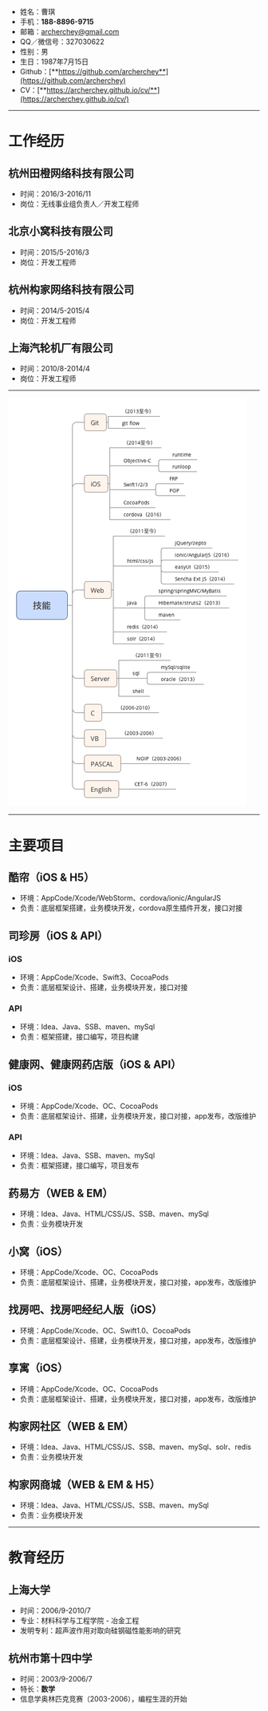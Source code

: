 - 姓名：曹琪
- 手机：**188-8896-9715**
- 邮箱：[archerchey@gmail.com](mailto:archerchey@gmail.com)
- QQ／微信号：327030622
- 性别：男
- 生日：1987年7月15日
- Github：[**https://github.com/archerchey**](https://github.com/archerchey)
- CV：[**https://archerchey.github.io/cv/**](https://archerchey.github.io/cv/)

---

# 工作经历
## 杭州田橙网络科技有限公司
- 时间：2016/3-2016/11
- 岗位：无线事业组负责人／开发工程师

## 北京小窝科技有限公司
- 时间：2015/5-2016/3
- 岗位：开发工程师

## 杭州构家网络科技有限公司
- 时间：2014/5-2015/4
- 岗位：开发工程师

## 上海汽轮机厂有限公司
- 时间：2010/8-2014/4
- 岗位：开发工程师

---

<img src="skill.png" />

---

# 主要项目
## 酷帘（iOS & H5）
- 环境：AppCode/Xcode/WebStorm、cordova/ionic/AngularJS
- 负责：底层框架搭建，业务模块开发，cordova原生插件开发，接口对接

## 司珍房（iOS & API）
### iOS
- 环境：AppCode/Xcode、Swift3、CocoaPods
- 负责：底层框架设计、搭建，业务模块开发，接口对接

### API
- 环境：Idea、Java、SSB、maven、mySql
- 负责：框架搭建，接口编写，项目构建

## 健康网、健康网药店版（iOS & API）
### iOS
- 环境：AppCode/Xcode、OC、CocoaPods
- 负责：底层框架设计、搭建，业务模块开发，接口对接，app发布，改版维护

### API
- 环境：Idea、Java、SSB、maven、mySql
- 负责：框架搭建，接口编写，项目发布

## 药易方（WEB & EM）
- 环境：Idea、Java、HTML/CSS/JS、SSB、maven、mySql
- 负责：业务模块开发

## 小窝（iOS）
- 环境：AppCode/Xcode、OC、CocoaPods
- 负责：底层框架设计、搭建，业务模块开发，接口对接，app发布，改版维护

## 找房吧、找房吧经纪人版（iOS）
- 环境：AppCode/Xcode、OC、Swift1.0、CocoaPods
- 负责：底层框架设计、搭建，业务模块开发，接口对接，app发布，改版维护

## 享寓（iOS）
- 环境：AppCode/Xcode、OC、CocoaPods
- 负责：底层框架设计、搭建，业务模块开发，接口对接，app发布，改版维护

## 构家网社区（WEB & EM）
- 环境：Idea、Java、HTML/CSS/JS、SSB、maven、mySql、solr、redis
- 负责：业务模块开发

## 构家网商城（WEB & EM & H5）
- 环境：Idea、Java、HTML/CSS/JS、SSB、maven、mySql
- 负责：业务模块开发

---

# 教育经历
## 上海大学
- 时间：2006/9-2010/7
- 专业：材料科学与工程学院 - 冶金工程
- 发明专利：超声波作用对取向硅钢磁性能影响的研究

## 杭州市第十四中学
- 时间：2003/9-2006/7
- 特长：**数学**
- 信息学奥林匹克竞赛（2003-2006），编程生涯的开始
